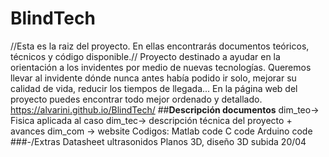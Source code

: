 # BlindTech
//Esta es la raiz del proyecto. En ellas encontrarás documentos teóricos, técnicos y código disponible.//
Proyecto destinado a ayudar en la orientación a los invidentes por medio de nuevas tecnologías. Queremos llevar al invidente dónde nunca antes había podido ir solo, mejorar su calidad de vida, reducir los tiempos de llegada... 
En la página web del proyecto puedes encontrar todo mejor ordenado y detallado.
https://alvarini.github.io/BlindTech/
##**Descripción documentos**
dim_teo-> Fisica aplicada al caso
dim_tec-> descripción técnica del proyecto + avances
dim_com -> website
Codigos: 
Matlab code
C code
Arduino code
###-/Extras
Datasheet ultrasonidos
Planos 3D, diseño 3D subida 20/04
